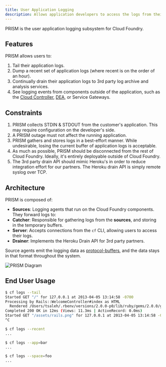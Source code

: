 ```yaml
---
title: User Application Logging
description: Allows application developers to access the logs from their applications and spaces.
---
```


PRISM is the user application logging subsystem for Cloud Foundry.

## Features

PRISM allows users to:

1. Tail their application logs.
1. Dump a recent set of application logs (where recent is on the order of an hour).
1. Continually drain their application logs to 3rd party log archive and analysis services.
1. See logging events from components outside of the application, such as the [Cloud Controller](./cloud-controller.html), [DEA](./execution-agent.html), or Service Gateways.

## Constraints

1. PRISM collects STDIN & STDOUT from the customer's application.  This may require configuration on the developer's side.
1. A PRISM outage must not affect the running application.
1. PRISM gathers and stores logs in a best-effort manner.  While undesirable, losing the current buffer of application logs is acceptable.
1. As much as possible, PRISM should be disconnected from the rest of Cloud Foundry.  Ideally, it's entirely deployable outside of Cloud Foundry.
1. The 3rd party drain API should mimic Heroku's in order to reduce integration effort for our partners.  The Heroku drain API is simply remote syslog over TCP.

## Architecture

PRISM is composed of:

* **Sources**: Logging agents that run on the Cloud Foundry components.  They forward logs to:
* **Catcher**: Responsible for gathering logs from the **sources**, and storing in the temporary buffers.
* **Server**: Accepts connections from the `cf` CLI, allowing users to access their logs.
* **Drainer**: Implements the Heroku Drain API for 3rd party partners.

Source agents emit the logging data as [protocol-buffers](https://code.google.com/p/protobuf/), and the data stays in that format throughout the system.

![PRISM Diagram](/images/PRISM.png)

## End User Usage

``` bash
$ cf logs --tail
Started GET "/" for 127.0.0.1 at 2013-04-05 13:14:58 -0700
Processing by Rails::WelcomeController#index as HTML
  Rendered /Users/tsaleh/.rbenv/versions/2.0.0-p0/lib/ruby/gems/2.0.0/gems/railties-4.0.0.beta1/lib/rails/templates/rails/welcome/index.html.erb (1.9ms)
Completed 200 OK in 12ms (Views: 11.3ms | ActiveRecord: 0.0ms)
Started GET "/assets/rails.png" for 127.0.0.1 at 2013-04-05 13:14:58 -0700
^C

$ cf logs --recent
...

$ cf logs --app=bar
...

$ cf logs --space=foo
...
```

